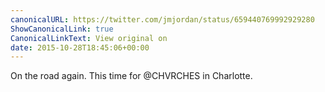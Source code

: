 ```yaml
---
canonicalURL: https://twitter.com/jmjordan/status/659440769992929280
ShowCanonicalLink: true
CanonicalLinkText: View original on
date: 2015-10-28T18:45:06+00:00
---
```

On the road again. This time for @CHVRCHES in Charlotte.